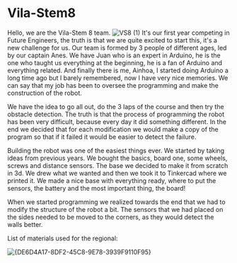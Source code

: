 # Vila-Stem8
Hello, we are the Vila-Stem 8 team.
![VS8 (1)](https://github.com/user-attachments/assets/a4774f91-6fe7-40f2-a07a-25e1a2d4d9e4)
It's our first year competing in Future Engineers, the truth is that we are quite excited to start this, it's a new challenge for us.
Our team is formed by 3 people of different ages, led by our captain Anes.
We have Juan who is an expert in Arduino, he is the one who taught us everything at the beginning, he is a fan of Arduino and everything related.
And finally there is me, Ainhoa, I started doing Arduino a long time ago but I barely remembered, now I have very nice memories. We can say that my job has been to oversee the programming and make the construction of the robot.

We have the idea to go all out, do the 3 laps of the course and then try the obstacle detection. The truth is that the process of programming the robot has been very difficult, because every day it did something different. In the end we decided that for each modification we would make a copy of the program so that if it failed it would be easier to detect the failure.

Building the robot was one of the easiest things ever. We started by taking ideas from previous years. We bought the basics, board one, some wheels, screws and distance sensors. The base we decided to make it from scratch in 3d. We drew what we wanted and then we took it to Tinkercad where we printed it. We made a nice base with everything ready, where to put the sensors, the battery and the most important thing, the board!

When we started programming we realized towards the end that we had to modify the structure of the robot a bit. The sensors that we had placed on the sides needed to be moved to the corners, as they would detect the walls better.

List of materials used for the regional:

![{DE6D4A17-8DF2-45C8-9E78-3939F9110F95}](https://github.com/user-attachments/assets/a7a883ee-b089-45c3-998b-ecc6a5885cd1)




